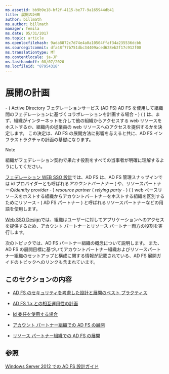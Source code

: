 ```yaml
---
ms.assetid: bb9b9e18-bf2f-4115-be77-9a165944db41
title: 展開の計画
author: billmath
ms.author: billmath
manager: femila
ms.date: 05/31/2017
ms.topic: article
ms.openlocfilehash: 9ada8872c7d74e4a0a10504ffaf34a235536dcbb
ms.sourcegitcommit: dfa48f77b751dbc34409aced628eb2f17c912f08
ms.translationtype: MT
ms.contentlocale: ja-JP
ms.lasthandoff: 08/07/2020
ms.locfileid: "87954318"
---
```

# <a name="planning-your-deployment"></a>展開の計画

\- \( Active Directory フェデレーションサービス (AD FS) AD FS を使用して組織間のフェデレーションに基づくコラボレーションを計画する場合 \- \) \( \) は、まず、組織がインターネットを介して他の組織からアクセスする web リソースをホストするか、組織内の従業員の web リソースへのアクセスを提供するかを決定します。 この決定は、AD FS の展開方法に影響を与えると共に、AD FS インフラストラクチャの計画の基礎になります。

> [!NOTE]
> 組織がフェデレーション契約で果たす役割をすべての当事者が明確に理解するようにしてください。

[フェデレーション WEB SSO 設計](Federated-Web-SSO-Design.md)では、AD FS は、AD FS 管理スナップインでは id プロバイダーとも呼ばれる*アカウントパートナー* \( や、リソースパートナーの*identity provider* \- \) *resource partner* \( *relying party* \- \) \( \) web ベースリソースをホストする組織からアカウントパートナーをホストする組織を区別するためにリソース \- \( AD FS パートナー \) と呼ばれるリソースパートナーなどの用語を使用します。

[Web SSO Design](Web-SSO-Design.md)では、組織はユーザーに対してアプリケーションへのアクセスを提供するため、アカウント パートナーとリソース パートナー両方の役割を実行します。

次のトピックでは、AD FS パートナー組織の概念について説明します。 また、AD FS の展開目標に基づいてアカウントパートナー組織およびリソースパートナー組織のセットアップと構成に関する情報が記載されている、AD FS 展開ガイドのトピックへのリンクも含まれています。

## <a name="in-this-section"></a>このセクションの内容

-   [AD FS のセキュリティを考慮した設計と展開のベスト プラクティス](Best-Practices-for-Secure-Planning-and-Deployment-of-AD-FS.md)

-   [AD FS 1.x との相互運用性の計画](Planning-for-Interoperability-with-AD-FS-1.x.md)

-   [Id 委任を使用する場合](When-to-Use-Identity-Delegation.md)

-   [アカウント パートナー組織での AD FS の展開](Deploying-AD-FS-in-the-Account-Partner-Organization-2012.md)

-   [リソース パートナー組織での AD FS の展開](Deploying-AD-FS-in-the-Resource-Partner-Organization-2012.md)

## <a name="see-also"></a>参照
[Windows Server 2012 での AD FS 設計ガイド](AD-FS-Design-Guide-in-Windows-Server-2012.md)


